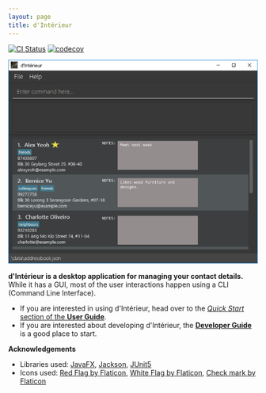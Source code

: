 ```yaml
---
layout: page
title: d'Intérieur
---
```


[![CI Status](https://github.com/se-edu/addressbook-level3/workflows/Java%20CI/badge.svg)](https://github.com/se-edu/addressbook-level3/actions)
[![codecov](https://codecov.io/gh/AY2122S2-CS2103-T12-2/tp/branch/master/graph/badge.svg?token=LTPAH44EQN)](https://codecov.io/gh/AY2122S2-CS2103-T12-2/tp)

![Ui](images/Ui.png)

**d'Intérieur is a desktop application for managing your contact details.** While it has a GUI, most of the user interactions happen using a CLI (Command Line Interface).

* If you are interested in using d'Intérieur, head over to the [_Quick Start_ section of the **User Guide**](UserGuide.html#quick-start).
* If you are interested about developing d'Intérieur, the [**Developer Guide**](DeveloperGuide.html) is a good place to start.


**Acknowledgements**

* Libraries used: [JavaFX](https://openjfx.io/), [Jackson](https://github.com/FasterXML/jackson), [JUnit5](https://github.com/junit-team/junit5)
* Icons used: [Red Flag by Flaticon](https://www.flaticon.com/free-icon/finish_2164620), [White Flag by Flaticon](https://www.flaticon.com/free-icon/finish_2164598), [Check mark by Flaticon](https://www.flaticon.com/free-icon/checked_190411)
